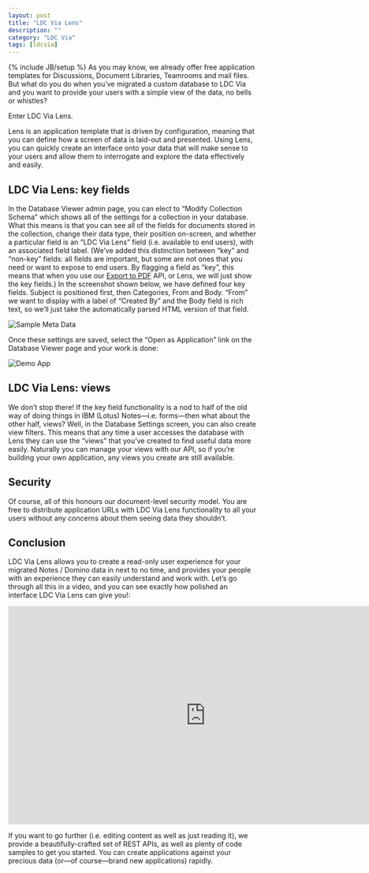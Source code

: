 ```yaml
---
layout: post
title: "LDC Via Lens"
description: ""
category: "LDC Via"
tags: [ldcvia]
---
```

{% include JB/setup %}
As you may know, we already offer free application templates for Discussions, Document Libraries, Teamrooms and mail files. But what do you do when you’ve migrated a custom database to LDC Via and you want to provide your users with a simple view of the data, no bells or whistles?

Enter LDC Via Lens.

Lens is an application template that is driven by configuration, meaning that you can define how a screen of data is laid-out and presented. Using Lens, you can quickly create an interface onto your data that will make sense to your users and allow them to interrogate and explore the data effectively and easily.

## LDC Via Lens: key fields
In the Database Viewer admin page, you can elect to “Modify Collection Schema” which shows all of the settings for a collection in your database. What this means is that you can see all of the fields for documents stored in the collection, change their data type, their position on-screen, and whether a particular field is an “LDC Via Lens” field (i.e. available to end users), with an associated field label.
(We’ve added this distinction between “key” and “non-key” fields: all fields are important, but some are not ones that you need or want to expose to end users. By flagging a field as “key”, this means that when you use our [Export to PDF](http://api.ldcvia.com/#export-to-pdf) API, or Lens, we will just show the key fields.)
In the screenshot shown below, we have defined four key fields. Subject is positioned first, then Categories, From and Body. “From” we want to display with a label of “Created By” and the Body field is rich text, so we’ll just take the automatically parsed HTML version of that field.

![Sample Meta Data](http://ldcvia.s3.amazonaws.com/SampleMetaData.png)

Once these settings are saved, select the “Open as Application” link on the Database Viewer page and your work is done:

![Demo App](http://ldcvia.s3.amazonaws.com/DemoApp.png)
## LDC Via Lens: views
We don’t stop there! If the key field functionality is a nod to half of the old way of doing things in IBM (Lotus) Notes—i.e. forms—then what about the other half, views?
Well, in the Database Settings screen, you can also create view filters. This means that any time a user accesses the database with Lens they can use the “views” that you’ve created to find useful data more easily.
Naturally you can manage your views with our API, so if you’re building your own application, any views you create are still available.

## Security
Of course, all of this honours our document-level security model. You are free to distribute application URLs with LDC Via Lens functionality to all your users without any concerns about them seeing data they shouldn’t.

## Conclusion
LDC Via Lens allows you to create a read-only user experience for your migrated Notes / Domino data in next to no time, and provides your people with  an experience they can easily understand and work with. Let’s go through all this in a video, and you can see exactly how polished an interface LDC Via Lens can give you!:

<iframe src="https://player.vimeo.com/video/129667073" width="800" height="443" frameborder="0" webkitallowfullscreen mozallowfullscreen allowfullscreen></iframe>

If you want to go further (i.e. editing content as well as just reading it), we provide a beautifully-crafted set of REST APIs, as well as plenty of code samples to get you started. You can create applications against your precious data (or—of course—brand new applications) rapidly.
